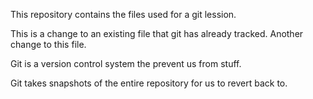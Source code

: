 This repository contains the files used for a git lession.

This is a change to an existing file that git has already tracked.
Another change to this file.

Git is a version control system the prevent us from stuff.

Git takes snapshots of the entire repository for us to revert back to.

